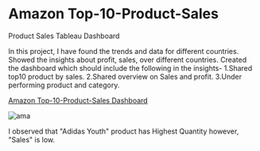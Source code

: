 # Amazon Top-10-Product-Sales
Product Sales Tableau Dashboard 
 
In this project, I have found the trends and data for different countries. Showed the insights about profit, sales, over different countries.
Created the dashboard which should include the following in the insights-
1.Shared top10 product by sales.
2.Shared overview on Sales and profit.
3.Under performing product and category.

[Amazon Top-10-Product-Sales Dashboard](https://public.tableau.com/app/profile/sajal.jain4190/viz/Top10ProductSalesDashboardColoured/Dashboard1)

![ama](https://user-images.githubusercontent.com/106689439/213483294-d5a8e6c5-09d7-4750-a8cb-4ff1fff5ca95.png)

I observed that "Adidas Youth" product has Highest Quantity however, "Sales" is low.

